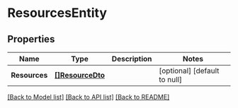 # ResourcesEntity

## Properties
Name | Type | Description | Notes
------------ | ------------- | ------------- | -------------
**Resources** | [**[]ResourceDto**](ResourceDTO.md) |  | [optional] [default to null]

[[Back to Model list]](../README.md#documentation-for-models) [[Back to API list]](../README.md#documentation-for-api-endpoints) [[Back to README]](../README.md)

